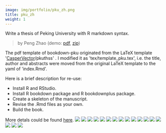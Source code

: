 ```yaml
---
image: img/portfolio/pku_zh.png
title: pku_zh
weight: 1
---
```


Write a thesis of Peking University with R markdown syntax.

> by Peng Zhao (demo: [pdf](https://github.com/pzhaonet/bookdownplus/raw/master/inst2/pku_zh/showcase/pku_zh.pdf), [zip](https://github.com/pzhaonet/bookdownplus/raw/master/inst/templates/pku_zh.zip))

<!--more-->


The pdf template of bookdown-pku originated from the LaTeX template '[CasperVector](https://github.com/CasperVector)/pkuthss' . I modified it as 'tex/template_pku.tex', i.e. the title, author and abstracts  were moved from the original LaTeX template to the yaml of 'index.Rmd'.

Here is a brief description for re-use:

- Install R and RStudio.
- Install R bookdown package and R bookdownplus package.
- Create a skeleton of the manuscript.
- Revise the .Rmd files as your own.
- Build the book.

More detals could be found [here](https://github.com/pzhaonet/bookdownplus).
[![](https://github.com/pzhaonet/bookdownplus/raw/master/inst2/pku_zh/showcase/cover.png)](https://github.com/pzhaonet/bookdownplus/raw/master/inst2/pku_zh/showcase/cover.png)
[![](https://github.com/pzhaonet/bookdownplus/raw/master/inst2/pku_zh/showcase/pku_zh11.png)](https://github.com/pzhaonet/bookdownplus/raw/master/inst2/pku_zh/showcase/pku_zh11.png)
[![](https://github.com/pzhaonet/bookdownplus/raw/master/inst2/pku_zh/showcase/pku_zh13.png)](https://github.com/pzhaonet/bookdownplus/raw/master/inst2/pku_zh/showcase/pku_zh13.png)
[![](https://github.com/pzhaonet/bookdownplus/raw/master/inst2/pku_zh/showcase/pku_zh14.png)](https://github.com/pzhaonet/bookdownplus/raw/master/inst2/pku_zh/showcase/pku_zh14.png)
[![](https://github.com/pzhaonet/bookdownplus/raw/master/inst2/pku_zh/showcase/pku_zh15.png)](https://github.com/pzhaonet/bookdownplus/raw/master/inst2/pku_zh/showcase/pku_zh15.png)
[![](https://github.com/pzhaonet/bookdownplus/raw/master/inst2/pku_zh/showcase/pku_zh17.png)](https://github.com/pzhaonet/bookdownplus/raw/master/inst2/pku_zh/showcase/pku_zh17.png)
[![](https://github.com/pzhaonet/bookdownplus/raw/master/inst2/pku_zh/showcase/pku_zh18.png)](https://github.com/pzhaonet/bookdownplus/raw/master/inst2/pku_zh/showcase/pku_zh18.png)
[![](https://github.com/pzhaonet/bookdownplus/raw/master/inst2/pku_zh/showcase/pku_zh19.png)](https://github.com/pzhaonet/bookdownplus/raw/master/inst2/pku_zh/showcase/pku_zh19.png)
[![](https://github.com/pzhaonet/bookdownplus/raw/master/inst2/pku_zh/showcase/pku_zh21.png)](https://github.com/pzhaonet/bookdownplus/raw/master/inst2/pku_zh/showcase/pku_zh21.png)
[![](https://github.com/pzhaonet/bookdownplus/raw/master/inst2/pku_zh/showcase/pku_zh23.png)](https://github.com/pzhaonet/bookdownplus/raw/master/inst2/pku_zh/showcase/pku_zh23.png)
[![](https://github.com/pzhaonet/bookdownplus/raw/master/inst2/pku_zh/showcase/pku_zh25.png)](https://github.com/pzhaonet/bookdownplus/raw/master/inst2/pku_zh/showcase/pku_zh25.png)
[![](https://github.com/pzhaonet/bookdownplus/raw/master/inst2/pku_zh/showcase/pku_zh27.png)](https://github.com/pzhaonet/bookdownplus/raw/master/inst2/pku_zh/showcase/pku_zh27.png)
[![](https://github.com/pzhaonet/bookdownplus/raw/master/inst2/pku_zh/showcase/pku_zh29.png)](https://github.com/pzhaonet/bookdownplus/raw/master/inst2/pku_zh/showcase/pku_zh29.png)
[![](https://github.com/pzhaonet/bookdownplus/raw/master/inst2/pku_zh/showcase/pku_zh3.png)](https://github.com/pzhaonet/bookdownplus/raw/master/inst2/pku_zh/showcase/pku_zh3.png)
[![](https://github.com/pzhaonet/bookdownplus/raw/master/inst2/pku_zh/showcase/pku_zh5.png)](https://github.com/pzhaonet/bookdownplus/raw/master/inst2/pku_zh/showcase/pku_zh5.png)
[![](https://github.com/pzhaonet/bookdownplus/raw/master/inst2/pku_zh/showcase/pku_zh7.png)](https://github.com/pzhaonet/bookdownplus/raw/master/inst2/pku_zh/showcase/pku_zh7.png)
[![](https://github.com/pzhaonet/bookdownplus/raw/master/inst2/pku_zh/showcase/pku_zh9.png)](https://github.com/pzhaonet/bookdownplus/raw/master/inst2/pku_zh/showcase/pku_zh9.png)

